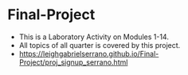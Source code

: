 # Final-Project
- This is a Laboratory Activity on Modules 1-14.
- All topics of all quarter is covered by this project.
- https://leighgabrielserrano.github.io/Final-Project/proj_signup_serrano.html
